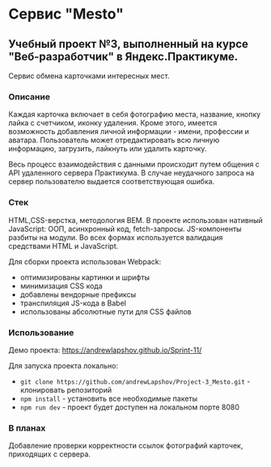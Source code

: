 # Сервис "Mesto"

## Учебный проект №3, выполненный на курсе "Веб-разработчик" в Яндекс.Практикуме.

Сервис обмена карточками интересных мест.

### Описание

Каждая карточка включает в себя фотографию места, название, кнопку лайка с счетчиком, иконку удаления. Кроме этого, имеется возможность добавления личной информации - имени, профессии и аватара. Пользователь может отредактировать всю личную информацию, загрузить, лайкнуть или удалить карточку.

Весь процесс взаимодействия с данными происходит путем общения с API удаленного сервера Практикума. В случае неудачного запроса на сервер пользователю выдается соответствующая ошибка.

### Стек

HTML,CSS-верстка, методология BEM. В проекте использован нативный JavaScript: ООП, асинхронный код, fetch-запросы. JS-компоненты разбиты на модули. Во всех формах используется валидация средствами HTML и JavaScript.

Для сборки проекта использован Webpack:
* оптимизированы картинки и шрифты
* минимизация CSS кода 
* добавлены вендорные префиксы
* транспиляция JS-кода в Babel
* использованы абсолютные пути для CSS файлов

### Использование

Демо проекта: https://andrewlapshov.github.io/Sprint-11/

Для запуска проекта локально:

- `git clone https://github.com/andrewLapshov/Project-3_Mesto.git` - клонировать репозиторий
- `npm install` - установить все необходимые пакеты
- `npm run dev` - проект будет доступен на локальном порте 8080

### В планах

Добавление проверки корректности ссылок фотографий карточек, приходящих с сервера.
